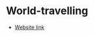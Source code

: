 # World-travelling
- [Website link](https://6668af6fc13bd60085869546--splendid-peony-03b55a.netlify.app/)
